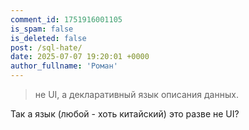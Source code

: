 ```yaml
---
comment_id: 1751916001105
is_spam: false
is_deleted: false
post: /sql-hate/
date: 2025-07-07 19:20:01 +0000
author_fullname: 'Роман'
---
```


> не UI, а декларативный язык описания данных.

Так а язык (любой - хоть китайский) это разве не UI?


